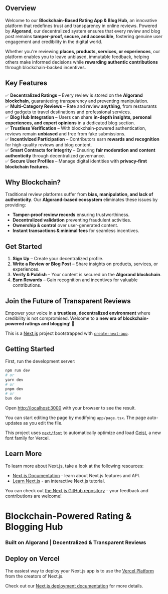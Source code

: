 ## **Overview**  
Welcome to our **Blockchain-Based Rating App & Blog Hub**, an innovative platform that redefines trust and transparency in online reviews. Powered by **Algorand**, our decentralized system ensures that every review and blog post remains **tamper-proof, secure, and accessible**, fostering genuine user engagement and credibility in the digital world.

Whether you're reviewing **places, products, services, or experiences**, our platform enables you to leave unbiased, immutable feedback, helping others make informed decisions while **rewarding authentic contributions** through blockchain-backed incentives.

## **Key Features**  
✅ **Decentralized Ratings** – Every review is stored on the **Algorand blockchain**, guaranteeing transparency and preventing manipulation.  
✅ **Multi-Category Reviews** – Rate and review **anything**, from restaurants and gadgets to travel destinations and professional services.  
✅ **Blog Hub Integration** – Users can share **in-depth insights, personal experiences, and expert opinions** in a dedicated blog section.  
✅ **Trustless Verification** – With blockchain-powered authentication, reviews remain **unbiased** and free from fake submissions.  
✅ **Incentivized Participation** – Contributors earn **rewards and recognition** for high-quality reviews and blog content.  
✅ **Smart Contracts for Integrity** – Ensuring **fair moderation and content authenticity** through decentralized governance.  
✅ **Secure User Profiles** – Manage digital identities with **privacy-first blockchain features**.  

## **Why Blockchain?**  
Traditional review platforms suffer from **bias, manipulation, and lack of authenticity**. Our **Algorand-based ecosystem** eliminates these issues by providing:  
- **Tamper-proof review records** ensuring trustworthiness.  
- **Decentralized validation** preventing fraudulent activities.  
- **Ownership & control** over user-generated content.  
- **Instant transactions & minimal fees** for seamless incentives.  

## **Get Started**  
1. **Sign Up** – Create your decentralized profile.  
2. **Write a Review or Blog Post** – Share insights on products, services, or experiences.  
3. **Verify & Publish** – Your content is secured on the **Algorand blockchain**.  
4. **Earn Rewards** – Gain recognition and incentives for valuable contributions.  

## **Join the Future of Transparent Reviews**  
Empower your voice in a **trustless, decentralized environment** where credibility is not compromised. Welcome to a **new era of blockchain-powered ratings and blogging**! 🚀  


This is a [Next.js](https://nextjs.org) project bootstrapped with [`create-next-app`](https://nextjs.org/docs/app/api-reference/cli/create-next-app).

## Getting Started

First, run the development server:

```bash
npm run dev
# or
yarn dev
# or
pnpm dev
# or
bun dev
```

Open [http://localhost:3000](http://localhost:3000) with your browser to see the result.

You can start editing the page by modifying `app/page.tsx`. The page auto-updates as you edit the file.

This project uses [`next/font`](https://nextjs.org/docs/app/building-your-application/optimizing/fonts) to automatically optimize and load [Geist](https://vercel.com/font), a new font family for Vercel.

## Learn More

To learn more about Next.js, take a look at the following resources:

- [Next.js Documentation](https://nextjs.org/docs) - learn about Next.js features and API.
- [Learn Next.js](https://nextjs.org/learn) - an interactive Next.js tutorial.

You can check out [the Next.js GitHub repository](https://github.com/vercel/next.js) - your feedback and contributions are welcome!


# **Blockchain-Powered Rating & Blogging Hub**  
### **Built on Algorand | Decentralized & Transparent Reviews**  



## Deploy on Vercel

The easiest way to deploy your Next.js app is to use the [Vercel Platform](https://vercel.com/new?utm_medium=default-template&filter=next.js&utm_source=create-next-app&utm_campaign=create-next-app-readme) from the creators of Next.js.

Check out our [Next.js deployment documentation](https://nextjs.org/docs/app/building-your-application/deploying) for more details.
